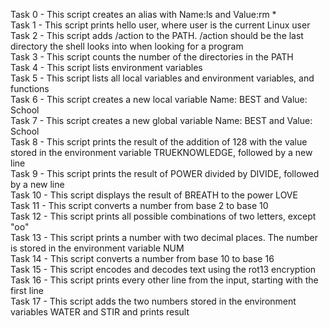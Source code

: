 Task 0 - This script creates an alias with Name:ls and Value:rm *\
Task 1 - This script prints hello user, where user is the current Linux user\
Task 2 - This script adds /action to the PATH. /action should be the last directory the shell looks into when looking for a program\
Task 3 - This script counts the number of the directories in the PATH\
Task 4 - This script lists environment variables\
Task 5 - This script lists all local variables and environment variables, and functions\
Task 6 - This script creates a new local variable Name: BEST and Value: School\
Task 7 - This script creates a new global variable Name: BEST and Value: School\
Task 8 - This script prints the result of the addition of 128 with the value stored in the environment variable TRUEKNOWLEDGE, followed by a new line\
Task 9 - This script prints the result of POWER divided by DIVIDE, followed by a new line\
Task 10 - This script displays the result of BREATH to the power LOVE\
Task 11 - This script converts a number from base 2 to base 10\
Task 12 - This script prints all possible combinations of two letters, except "oo"\
Task 13 - This script prints a number with two decimal places. The number is stored in the environment variable NUM\
Task 14 - This script converts a number from base 10 to base 16\
Task 15 - This script encodes and decodes text using the rot13 encryption\
Task 16 - This script prints every other line from the input, starting with the first line\
Task 17 - This script adds the two numbers stored in the environment variables WATER and STIR and prints result
